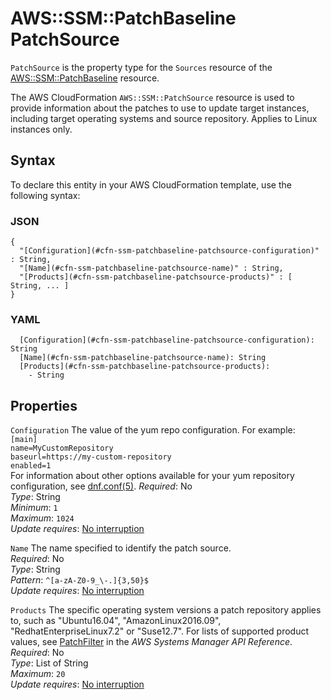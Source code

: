 # AWS::SSM::PatchBaseline PatchSource<a name="aws-properties-ssm-patchbaseline-patchsource"></a>

 `PatchSource` is the property type for the `Sources` resource of the [AWS::SSM::PatchBaseline](https://docs.aws.amazon.com/AWSCloudFormation/latest/UserGuide/aws-resource-ssm-patchbaseline.html) resource\.

The AWS CloudFormation `AWS::SSM::PatchSource` resource is used to provide information about the patches to use to update target instances, including target operating systems and source repository\. Applies to Linux instances only\.

## Syntax<a name="aws-properties-ssm-patchbaseline-patchsource-syntax"></a>

To declare this entity in your AWS CloudFormation template, use the following syntax:

### JSON<a name="aws-properties-ssm-patchbaseline-patchsource-syntax.json"></a>

```
{
  "[Configuration](#cfn-ssm-patchbaseline-patchsource-configuration)" : String,
  "[Name](#cfn-ssm-patchbaseline-patchsource-name)" : String,
  "[Products](#cfn-ssm-patchbaseline-patchsource-products)" : [ String, ... ]
}
```

### YAML<a name="aws-properties-ssm-patchbaseline-patchsource-syntax.yaml"></a>

```
  [Configuration](#cfn-ssm-patchbaseline-patchsource-configuration): String
  [Name](#cfn-ssm-patchbaseline-patchsource-name): String
  [Products](#cfn-ssm-patchbaseline-patchsource-products): 
    - String
```

## Properties<a name="aws-properties-ssm-patchbaseline-patchsource-properties"></a>

`Configuration`  <a name="cfn-ssm-patchbaseline-patchsource-configuration"></a>
The value of the yum repo configuration\. For example:  
 `[main]`   
 `name=MyCustomRepository`   
 `baseurl=https://my-custom-repository`   
 `enabled=1`   
For information about other options available for your yum repository configuration, see [dnf\.conf\(5\)](https://man7.org/linux/man-pages/man5/dnf.conf.5.html)\.
*Required*: No  
*Type*: String  
*Minimum*: `1`  
*Maximum*: `1024`  
*Update requires*: [No interruption](https://docs.aws.amazon.com/AWSCloudFormation/latest/UserGuide/using-cfn-updating-stacks-update-behaviors.html#update-no-interrupt)

`Name`  <a name="cfn-ssm-patchbaseline-patchsource-name"></a>
The name specified to identify the patch source\.  
*Required*: No  
*Type*: String  
*Pattern*: `^[a-zA-Z0-9_\-.]{3,50}$`  
*Update requires*: [No interruption](https://docs.aws.amazon.com/AWSCloudFormation/latest/UserGuide/using-cfn-updating-stacks-update-behaviors.html#update-no-interrupt)

`Products`  <a name="cfn-ssm-patchbaseline-patchsource-products"></a>
The specific operating system versions a patch repository applies to, such as "Ubuntu16\.04", "AmazonLinux2016\.09", "RedhatEnterpriseLinux7\.2" or "Suse12\.7"\. For lists of supported product values, see [PatchFilter](https://docs.aws.amazon.com/systems-manager/latest/APIReference/API_PatchFilter.html) in the *AWS Systems Manager API Reference*\.   
*Required*: No  
*Type*: List of String  
*Maximum*: `20`  
*Update requires*: [No interruption](https://docs.aws.amazon.com/AWSCloudFormation/latest/UserGuide/using-cfn-updating-stacks-update-behaviors.html#update-no-interrupt)